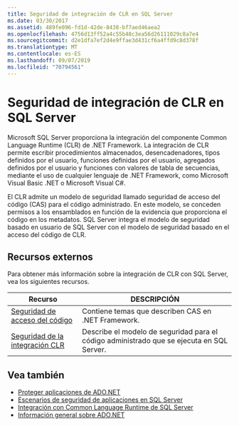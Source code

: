 ```yaml
---
title: Seguridad de integración de CLR en SQL Server
ms.date: 03/30/2017
ms.assetid: 489fe096-fd1d-42de-8438-bf7aed46aea2
ms.openlocfilehash: 4756d13ff52a4c55b48c3ea56d26111029c8a7e4
ms.sourcegitcommit: d2e1dfa7ef2d4e9ffae3d431cf6a4ffd9c8d378f
ms.translationtype: MT
ms.contentlocale: es-ES
ms.lasthandoff: 09/07/2019
ms.locfileid: "70794561"
---
```

# <a name="clr-integration-security-in-sql-server"></a>Seguridad de integración de CLR en SQL Server
Microsoft SQL Server proporciona la integración del componente Common Language Runtime (CLR) de .NET Framework. La integración de CLR permite escribir procedimientos almacenados, desencadenadores, tipos definidos por el usuario, funciones definidas por el usuario, agregados definidos por el usuario y funciones con valores de tabla de secuencias, mediante el uso de cualquier lenguaje de .NET Framework, como Microsoft Visual Basic .NET o Microsoft Visual C#.  
  
 El CLR admite un modelo de seguridad llamado seguridad de acceso del código (CAS) para el código administrado. En este modelo, se conceden permisos a los ensamblados en función de la evidencia que proporciona el código en los metadatos. SQL Server integra el modelo de seguridad basado en usuario de SQL Server con el modelo de seguridad basado en el acceso del código de CLR.  
  
## <a name="external-resources"></a>Recursos externos  
 Para obtener más información sobre la integración de CLR con SQL Server, vea los siguientes recursos.  
  
|Recurso|DESCRIPCIÓN|  
|--------------|-----------------|  
|[Seguridad de acceso del código](../../../misc/code-access-security.md)|Contiene temas que describen CAS en .NET Framework.|  
|[Seguridad de la integración CLR](/sql/relational-databases/clr-integration/security/clr-integration-security)|Describe el modelo de seguridad para el código administrado que se ejecuta en SQL Server.|  
  
## <a name="see-also"></a>Vea también

- [Proteger aplicaciones de ADO.NET](../securing-ado-net-applications.md)
- [Escenarios de seguridad de aplicaciones en SQL Server](application-security-scenarios-in-sql-server.md)
- [Integración con Common Language Runtime de SQL Server](sql-server-common-language-runtime-integration.md)
- [Información general sobre ADO.NET](../ado-net-overview.md)
